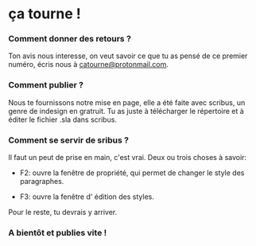 # ça tourne !

### Comment donner des retours ?
Ton avis nous interesse, on veut savoir ce que tu as pensé de ce premier numéro, écris nous à
catourne@protonmail.com.

### Comment publier ?

Nous te fournissons notre mise en page, elle a été faite avec scribus, un genre de indesign en gratruit.
Tu as juste à télécharger le répertoire et à éditer le fichier .sla dans scribus.


### Comment se servir de sribus ?

Il faut un peut de prise en main, c'est vrai. Deux ou trois choses à savoir:

- F2: ouvre la fenêtre de propriété, qui permet de changer le style des paragraphes.

- F3: ouvre la fenêtre d' édition des styles.

Pour le reste, tu devrais y arriver.


### A  bientôt et publies vite !
